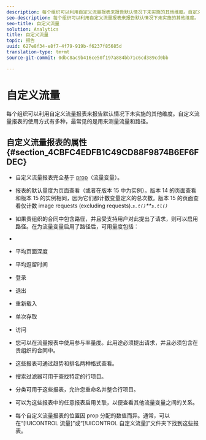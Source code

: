 ```yaml
---
description: 每个组织可以利用自定义流量报表来报告默认情况下未实施的其他维度。自定义流量报表的使用方式有多种，最常见的是用来测量流量和路径。
seo-description: 每个组织可以利用自定义流量报表来报告默认情况下未实施的其他维度。自定义流量报表的使用方式有多种，最常见的是用来测量流量和路径。
seo-title: 自定义流量
solution: Analytics
title: 自定义流量
topic: 报告
uuid: 627e8f34-e8f7-4f79-919b-f6237f85685d
translation-type: tm+mt
source-git-commit: 0dbc8ac9b416ce50f197a884bb71c6cd389cd0bb

---
```



# 自定义流量

每个组织可以利用自定义流量报表来报告默认情况下未实施的其他维度。自定义流量报表的使用方式有多种，最常见的是用来测量流量和路径。

## 自定义流量报表的属性 {#section_4CBFC4EDFB1C49CD88F9874B6EF6FDEC}

* 自定义流量报表完全基于 [prop](https://marketing.adobe.com/resources/help/en_US/sc/implement/c_propn.html)（流量变量）。
* 报表的默认量度为页面查看（或者在版本 15 中为实例）。版本 14 的页面查看和版本 15 的实例相同，因为它们都计数变量定义的总次数。版本 15 的页面查看仅计数  image requests (excluding  requests).*`s.t()`**`s.tl()`*

* 如果贵组织的合同中包含路径，并且受支持用户对此提出了请求，则可以启用路径。在为流量变量启用了路径后，可用量度包括：
* 

   * 平均页面深度
   * 平均逗留时间
   * 登录
   * 退出
   * 重新载入
   * 单次存取
   * 访问

* 您可以在流量报表中使用参与率量度。此用途必须提出请求，并且必须包含在贵组织的合同中。
* 这些报表可通过趋势和排名两种格式查看。
* 搜索过滤器可用于查找特定的行项目。
* 分类可用于这些报表，允许您重命名并整合行项目。
* 可以为这些报表中的任意报表启用关联，以便查看其他流量变量之间的关系。
* 每个自定义流量报表的位置因 prop 分配的数值而异。通常，可以在“[!UICONTROL 流量]”或“[!UICONTROL 自定义流量]”文件夹下找到这些报表。

